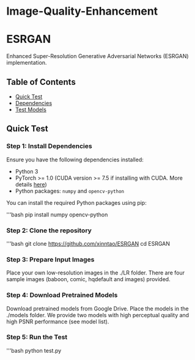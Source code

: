 # Image-Quality-Enhancement

# ESRGAN

Enhanced Super-Resolution Generative Adversarial Networks (ESRGAN) implementation.

## Table of Contents

- [Quick Test](#quick-test)
- [Dependencies](#dependencies)
- [Test Models](#test-models)

## Quick Test

### Step 1: Install Dependencies

Ensure you have the following dependencies installed:

- Python 3
- PyTorch >= 1.0 (CUDA version >= 7.5 if installing with CUDA. More details [here](https://pytorch.org/get-started/previous-versions/))
- Python packages: `numpy` and `opencv-python`

You can install the required Python packages using pip:

'''bash
pip install numpy opencv-python

### **Step 2: Clone the repository**

'''bash
git clone https://github.com/xinntao/ESRGAN
cd ESRGAN

### Step 3: Prepare Input Images

Place your own low-resolution images in the ./LR folder. There are four sample images (baboon, comic, hqdefault and images) provided.

### Step 4: Download Pretrained Models

Download pretrained models from Google Drive. Place the models in the ./models folder. We provide two models with high perceptual quality and high PSNR performance (see model list).

### Step 5: Run the Test

'''bash
python test.py

